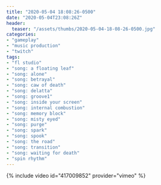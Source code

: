 ```yaml
---
title: "2020-05-04 18:08:26-0500"
date: "2020-05-04T23:08:26Z"
header:
  teaser: "/assets/thumbs/2020-05-04-18-08-26-0500.jpg"
categories:
- "gameplay"
- "music production"
- "twitch"
tags:
- "fl studio"
- "song: a floating leaf"
- "song: alone"
- "song: betrayal"
- "song: caw of death"
- "song: delatta"
- "song: groove1"
- "song: inside your screen"
- "song: internal combustion"
- "song: memory block"
- "song: misty eyed"
- "song: purge"
- "song: spark"
- "song: spook"
- "song: the road"
- "song: transition"
- "song: waiting for death"
- "spin rhythm"
---
```

{% include video id="417009852" provider="vimeo" %}
